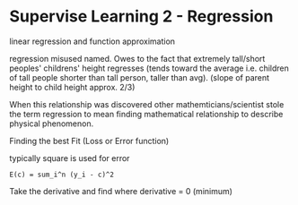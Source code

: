 # Supervise Learning 2 - Regression
linear regression and function approximation

regression misused named. Owes to the fact that extremely tall/short peoples' childrens' height regresses (tends toward the average i.e. children of tall people shorter than tall person, taller than avg). (slope of parent height to child height approx. 2/3)

When this relationship was discovered other mathemticians/scientist stole the term regression to mean finding mathematical relationship to describe physical phenomenon.

Finding the best Fit (Loss or Error function)


typically square is used for error
```
E(c) = sum_i^n (y_i - c)^2
```

Take the derivative and find where derivative = 0 (minimum)